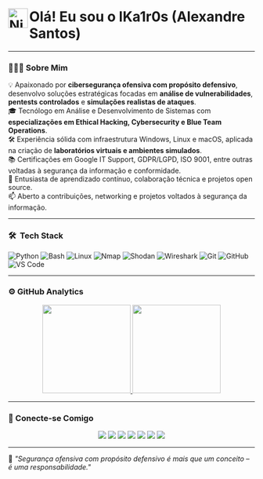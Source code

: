 # <img alt="Night Coding" src="https://avatars.githubusercontent.com/u/182773014?v=4" width="40" align="left"/> Olá! Eu sou o lKa1r0s (Alexandre Santos)

---

### 👨🏻‍💻 Sobre Mim

💡 Apaixonado por **cibersegurança ofensiva com propósito defensivo**, desenvolvo soluções estratégicas focadas em **análise de vulnerabilidades**, **pentests controlados** e **simulações realistas de ataques**.  
🎓 Tecnólogo em Análise e Desenvolvimento de Sistemas com **especializações em Ethical Hacking, Cybersecurity e Blue Team Operations**.  
🛠️ Experiência sólida com infraestrutura Windows, Linux e macOS, aplicada na criação de **laboratórios virtuais e ambientes simulados**.  
📚 Certificações em Google IT Support, GDPR/LGPD, ISO 9001, entre outras voltadas à segurança da informação e conformidade.  
🚀 Entusiasta de aprendizado contínuo, colaboração técnica e projetos open source.  
📫 Aberto a contribuições, networking e projetos voltados à segurança da informação.

---

### 🛠️ &nbsp;Tech Stack

![Python](https://img.shields.io/badge/-Python-05122A?style=flat&logo=python)
![Bash](https://img.shields.io/badge/-Bash-05122A?style=flat&logo=gnubash)
![Linux](https://img.shields.io/badge/-Linux-05122A?style=flat&logo=linux)
![Nmap](https://img.shields.io/badge/-Nmap-05122A?style=flat&logo=nmap)
![Shodan](https://img.shields.io/badge/-Shodan-05122A?style=flat&logo=shodan)
![Wireshark](https://img.shields.io/badge/-Wireshark-05122A?style=flat&logo=wireshark)
![Git](https://img.shields.io/badge/-Git-05122A?style=flat&logo=git)
![GitHub](https://img.shields.io/badge/-GitHub-05122A?style=flat&logo=github)
![VS Code](https://img.shields.io/badge/-VS%20Code-05122A?style=flat&logo=visual-studio-code&logoColor=007ACC)

---

### ⚙️ GitHub Analytics

<p align="center">
  <a href="https://github.com/lka1r0st0n">
    <img height="180em" src="https://github-readme-stats.vercel.app/api?username=lka1r0st0n&show_icons=true&theme=algolia&include_all_commits=true&count_private=true"/>
    <img height="180em" src="https://github-readme-stats.vercel.app/api/top-langs/?username=lka1r0st0n&layout=compact&langs_count=8&theme=algolia"/>
  </a>
</p>

---

### 🤝 Conecte-se Comigo

<p align="center">
  <a href="https://linktr.ee/lka1r0s"><img src="https://img.shields.io/badge/linktree-1de9b6?style=for-the-badge&logo=linktree&logoColor=white"/></a>
  <a href="https://medium.com/@ka1r0s"><img src="https://img.shields.io/badge/Medium-12100E?style=for-the-badge&logo=medium&logoColor=white"/></a>
  <a href="https://github.com/lka1r0st0n"><img src="https://img.shields.io/badge/GitHub-100000?style=for-the-badge&logo=github&logoColor=white"/></a>
  <a href="https://www.coursera.org/user/396910aab0eaadd7eeea0e15f6c8edb2"><img src="https://img.shields.io/badge/Coursera-%230056D2.svg?style=for-the-badge&logo=Coursera&logoColor=white"/></a>
  <a href="https://linkedin.com/in/alexandresantosal"><img src="https://img.shields.io/badge/LinkedIn-0077B5?style=for-the-badge&logo=linkedin&logoColor=white"/></a>
  <a href="https://x.com/lka1r0st0n"><img src="https://img.shields.io/badge/X-%23000000.svg?style=for-the-badge&logo=X&logoColor=white"/></a>
  <a href="mailto:lka1r0s@proton.me"><img src="https://img.shields.io/badge/Email-8B89CC?style=for-the-badge&logo=protonmail&logoColor=white"/></a>
</p>

---

📌 *"Segurança ofensiva com propósito defensivo é mais que um conceito – é uma responsabilidade."*
